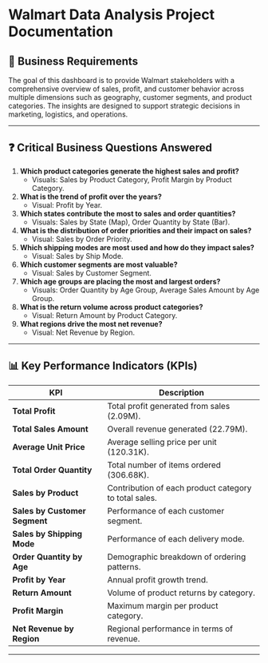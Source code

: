 # Walmart Data Analysis Project Documentation

## 📌 Business Requirements
The goal of this dashboard is to provide Walmart stakeholders with a comprehensive overview of sales, profit, and customer behavior across multiple dimensions such as geography, customer segments, and product categories. The insights are designed to support strategic decisions in marketing, logistics, and operations.

---

## ❓ Critical Business Questions Answered

1. **Which product categories generate the highest sales and profit?**
   - Visuals: Sales by Product Category, Profit Margin by Product Category.
2. **What is the trend of profit over the years?**
   - Visual: Profit by Year.
3. **Which states contribute the most to sales and order quantities?**
   - Visuals: Sales by State (Map), Order Quantity by State (Bar).
4. **What is the distribution of order priorities and their impact on sales?**
   - Visual: Sales by Order Priority.
5. **Which shipping modes are most used and how do they impact sales?**
   - Visual: Sales by Ship Mode.
6. **Which customer segments are most valuable?**
   - Visual: Sales by Customer Segment.
7. **Which age groups are placing the most and largest orders?**
   - Visuals: Order Quantity by Age Group, Average Sales Amount by Age Group.
8. **What is the return volume across product categories?**
   - Visual: Return Amount by Product Category.
9. **What regions drive the most net revenue?**
   - Visual: Net Revenue by Region.

---

## 📊 Key Performance Indicators (KPIs)

| KPI                        | Description                                                 |
|---------------------------|-------------------------------------------------------------|
| **Total Profit**          | Total profit generated from sales (2.09M).                  |
| **Total Sales Amount**    | Overall revenue generated (22.79M).                         |
| **Average Unit Price**    | Average selling price per unit (120.31K).                   |
| **Total Order Quantity**  | Total number of items ordered (306.68K).                    |
| **Sales by Product**      | Contribution of each product category to total sales.       |
| **Sales by Customer Segment** | Performance of each customer segment.                     |
| **Sales by Shipping Mode**| Performance of each delivery mode.                         |
| **Order Quantity by Age** | Demographic breakdown of ordering patterns.                |
| **Profit by Year**        | Annual profit growth trend.                                |
| **Return Amount**         | Volume of product returns by category.                     |
| **Profit Margin**         | Maximum margin per product category.                       |
| **Net Revenue by Region** | Regional performance in terms of revenue.                  |

---

